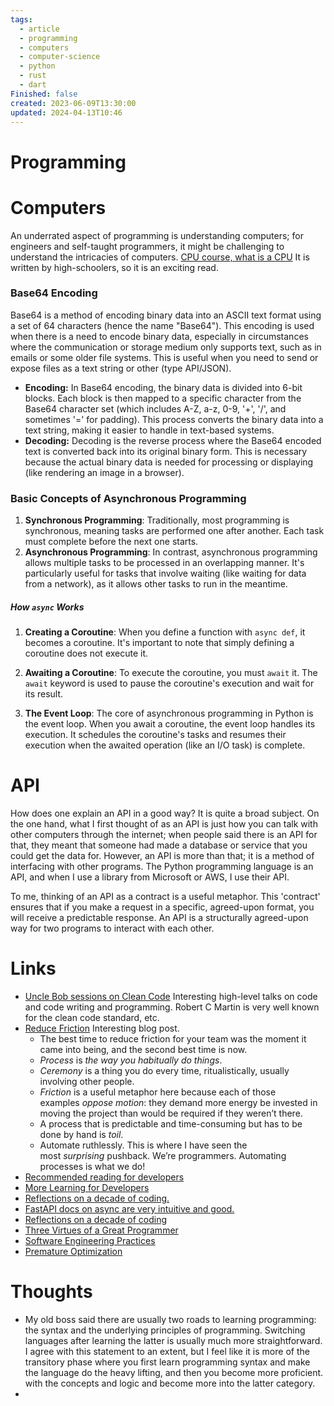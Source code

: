 ```yaml
---
tags:
  - article
  - programming
  - computers
  - computer-science
  - python
  - rust
  - dart
Finished: false
created: 2023-06-09T13:30:00
updated: 2024-04-13T10:46
---
```

# Programming



# Computers
An underrated aspect of programming is understanding computers; for engineers and self-taught programmers, it might be challenging to understand the intricacies of computers. 
[CPU course, what is a CPU]( https://cpu.land/ ) It is written by high-schoolers, so it is an exciting read. 



### Base64 Encoding
Base64 is a method of encoding binary data into an ASCII text format using a set of 64 characters (hence the name "Base64"). This encoding is used when there is a need to encode binary data, especially in circumstances where the communication or storage medium only supports text, such as in emails or some older file systems.
This is useful when you need to send or expose files as a text string or other (type API/JSON). 
- **Encoding:** In Base64 encoding, the binary data is divided into 6-bit blocks. Each block is then mapped to a specific character from the Base64 character set (which includes A-Z, a-z, 0-9, '+', '/', and sometimes '=' for padding). This process converts the binary data into a text string, making it easier to handle in text-based systems.
- **Decoding:** Decoding is the reverse process where the Base64 encoded text is converted back into its original binary form. This is necessary because the actual binary data is needed for processing or displaying (like rendering an image in a browser).

### Basic Concepts of Asynchronous Programming

1. **Synchronous Programming**: Traditionally, most programming is synchronous, meaning tasks are performed one after another. Each task must complete before the next one starts.
2. **Asynchronous Programming**: In contrast, asynchronous programming allows multiple tasks to be processed in an overlapping manner. It's particularly useful for tasks that involve waiting (like waiting for data from a network), as it allows other tasks to run in the meantime.
##### How `async` Works

1. **Creating a Coroutine**: When you define a function with `async def`, it becomes a coroutine. It's important to note that simply defining a coroutine does not execute it.
    
2. **Awaiting a Coroutine**: To execute the coroutine, you must `await` it. The `await` keyword is used to pause the coroutine's execution and wait for its result.
    
3. **The Event Loop**: The core of asynchronous programming in Python is the event loop. When you await a coroutine, the event loop handles its execution. It schedules the coroutine's tasks and resumes their execution when the awaited operation (like an I/O task) is complete.

# API
How does one explain an API in a good way? It is quite a broad subject. On the one hand, what I first thought of as an API is just how you can talk with other computers through the internet; when people said there is an API for that, they meant that someone had made a database or service that you could get the data for. However, an API is more than that; it is a method of interfacing with other programs. The Python programming language is an API, and when I use a library from Microsoft or AWS, I use their API.

To me, thinking of an API as a contract is a useful metaphor. This 'contract' ensures that if you make a request in a specific, agreed-upon format, you will receive a predictable response. An API is a structurally agreed-upon way for two programs to interact with each other. 


# Links
- [Uncle Bob sessions on Clean Code](https://www.youtube.com/playlist?list=PLmmYSbUCWJ4x1GO839azG_BBw8rkh-zOj) Interesting high-level talks on code and code writing and programming. Robert C Martin is very well known for the clean code standard, etc. 
- [Reduce Friction](https://blog.ceejbot.com/posts/reduce-friction/) Interesting blog post. 
	- The best time to reduce friction for your team was the moment it came into being, and the second best time is now.
	- *Process* is _the way you habitually do things_.
	- *Ceremony* is a thing you do every time, ritualistically, usually involving other people.
	- *Friction* is a useful metaphor here because each of those examples _oppose motion_: they demand more energy be invested in moving the project than would be required if they weren’t there.
	- A process that is predictable and time-consuming but has to be done by hand is _toil_.
	- Automate ruthlessly. This is where I have seen the most _surprising_ pushback. We’re programmers. Automating processes is what we do!
- [Recommended reading for developers](https://blog.codinghorror.com/recommended-reading-for-developers/) 
- [More Learning for Developers](https://matklad.github.io/2023/08/06/fantastic-learning-resources.html#Fantastic-Learning-Resources)
- [Reflections on a decade of coding.](https://www.scattered-thoughts.net/writing/reflections-on-a-decade-of-coding) 
- [FastAPI docs on async are very intuitive and good.](https://fastapi.tiangolo.com/async/)
- [Reflections on a decade of coding](https://www.scattered-thoughts.net/writing/reflections-on-a-decade-of-coding)
- [Three Virtues of a Great Programmer](https://thethreevirtues.com/)
- [Software Engineering Practices](https://thetechenabler.substack.com/p/software-engineering-practices-you)
- [Premature Optimization](https://www.youtube.com/watch?v=tKbV6BpH-C8&t=321s)

# Thoughts 
- My old boss said there are usually two roads to learning programming: the syntax and the underlying principles of programming. Switching languages after learning the latter is usually much more straightforward.  I agree with this statement to an extent, but I feel like it is more of the transitory phase where you first learn programming syntax and make the language do the heavy lifting, and then you become more proficient. with the concepts and logic and become more into the latter category. 
- 